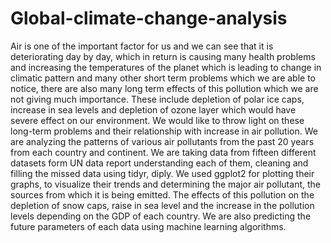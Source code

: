 # Global-climate-change-analysis
Air is one of the important factor for us and we can see that it is deteriorating day by day, which in return is causing many health problems and increasing the temperatures of the planet which is leading to change in climatic pattern and many other short term problems which we are able to notice, there are also many long term effects of this pollution which we are not giving much importance. These include depletion of polar ice caps, increase in sea levels and depletion of ozone layer which would have severe effect on our environment. We would like to throw light on these long-term problems and their relationship with increase in air pollution. We are analyzing the patterns of various air pollutants from the past 20 years from each country and continent. We are taking data from fifteen different datasets form UN data report understanding each of them, cleaning and filling the missed data using tidyr, diply. We used ggplot2 for plotting their graphs, to visualize their trends and determining the major air pollutant, the sources from which it is being emitted. The effects of this pollution on the depletion of snow caps, raise in sea level and the increase in the pollution levels depending on the GDP of each country. We are also predicting the future parameters of each data using machine learning algorithms.
